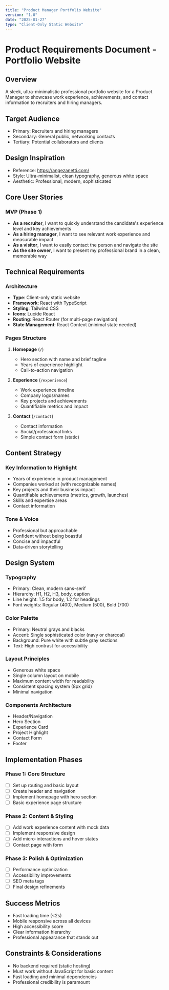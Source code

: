 ```yaml
---
title: "Product Manager Portfolio Website"
version: "1.0"
date: "2025-01-27"
type: "Client-Only Static Website"
---
```


# Product Requirements Document - Portfolio Website

## Overview
A sleek, ultra-minimalistic professional portfolio website for a Product Manager to showcase work experience, achievements, and contact information to recruiters and hiring managers.

## Target Audience
- Primary: Recruiters and hiring managers
- Secondary: General public, networking contacts
- Tertiary: Potential collaborators and clients

## Design Inspiration
- Reference: https://angezanetti.com/
- Style: Ultra-minimalist, clean typography, generous white space
- Aesthetic: Professional, modern, sophisticated

## Core User Stories

### MVP (Phase 1)
- **As a recruiter**, I want to quickly understand the candidate's experience level and key achievements
- **As a hiring manager**, I want to see relevant work experience and measurable impact
- **As a visitor**, I want to easily contact the person and navigate the site
- **As the site owner**, I want to present my professional brand in a clean, memorable way

## Technical Requirements

### Architecture
- **Type**: Client-only static website
- **Framework**: React with TypeScript
- **Styling**: Tailwind CSS
- **Icons**: Lucide React
- **Routing**: React Router (for multi-page navigation)
- **State Management**: React Context (minimal state needed)

### Pages Structure
1. **Homepage** (`/`)
   - Hero section with name and brief tagline
   - Years of experience highlight
   - Call-to-action navigation

2. **Experience** (`/experience`)
   - Work experience timeline
   - Company logos/names
   - Key projects and achievements
   - Quantifiable metrics and impact

3. **Contact** (`/contact`)
   - Contact information
   - Social/professional links
   - Simple contact form (static)

## Content Strategy

### Key Information to Highlight
- Years of experience in product management
- Companies worked at (with recognizable names)
- Key projects and their business impact
- Quantifiable achievements (metrics, growth, launches)
- Skills and expertise areas
- Contact information

### Tone & Voice
- Professional but approachable
- Confident without being boastful
- Concise and impactful
- Data-driven storytelling

## Design System

### Typography
- Primary: Clean, modern sans-serif
- Hierarchy: H1, H2, H3, body, caption
- Line height: 1.5 for body, 1.2 for headings
- Font weights: Regular (400), Medium (500), Bold (700)

### Color Palette
- Primary: Neutral grays and blacks
- Accent: Single sophisticated color (navy or charcoal)
- Background: Pure white with subtle gray sections
- Text: High contrast for accessibility

### Layout Principles
- Generous white space
- Single column layout on mobile
- Maximum content width for readability
- Consistent spacing system (8px grid)
- Minimal navigation

### Components Architecture
- Header/Navigation
- Hero Section
- Experience Card
- Project Highlight
- Contact Form
- Footer

## Implementation Phases

### Phase 1: Core Structure
- [ ] Set up routing and basic layout
- [ ] Create header and navigation
- [ ] Implement homepage with hero section
- [ ] Basic experience page structure

### Phase 2: Content & Styling
- [ ] Add work experience content with mock data
- [ ] Implement responsive design
- [ ] Add micro-interactions and hover states
- [ ] Contact page with form

### Phase 3: Polish & Optimization
- [ ] Performance optimization
- [ ] Accessibility improvements
- [ ] SEO meta tags
- [ ] Final design refinements

## Success Metrics
- Fast loading time (<2s)
- Mobile responsive across all devices
- High accessibility score
- Clear information hierarchy
- Professional appearance that stands out

## Constraints & Considerations
- No backend required (static hosting)
- Must work without JavaScript for basic content
- Fast loading and minimal dependencies
- Professional credibility is paramount